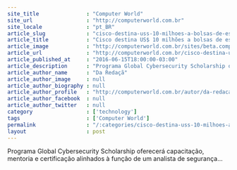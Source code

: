 ```yaml
---
site_title               : "Computer World"
site_url                 : "http://computerworld.com.br"
site_locale              : "pt_BR"
article_slug             : "cisco-destina-uss-10-milhoes-a-bolsas-de-estudo-em-seguranca-digital"
article_title            : "Cisco destina US$ 10 milhões a bolsas de estudo em segurança digital"
article_image            : "http://computerworld.com.br/sites/beta.computerworld.com.br/files/news_articles/seguranca_4.jpg"
article_url              : "http://computerworld.com.br/cisco-destina-us-10-milhoes-bolsas-de-estudo-em-seguranca-digital"
article_published_at     : "2016-06-15T18:00:00-03:00"
article_description      : "Programa Global Cybersecurity Scholarship oferecerá capacitação, mentoria e certificação alinhados à função de um analista de segurança..."
article_author_name      : "Da Redaçã"
article_author_image     : null
article_author_biography : null
article_author_profile   : "http://computerworld.com.br/autor/da-redacao"
article_author_facebook  : null
article_author_twitter   : null
category                 : ['technology']
tags                     : ['Computer World']
permalink                : "/:categories/cisco-destina-uss-10-milhoes-a-bolsas-de-estudo-em-seguranca-digital/"
layout                   : post
---
```


Programa Global Cybersecurity Scholarship oferecerá capacitação, mentoria e certificação alinhados à função de um analista de segurança...
